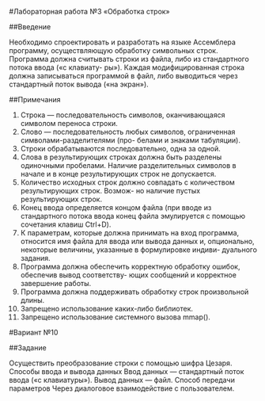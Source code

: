 #Лабораторная работа №3 «Обработка строк»

##Введение

Необходимо спроектировать и разработать на языке Ассемблера программу, осуществляющую
обработку символьных строк.
Программа должна считывать строки из файла, либо из стандартного потока ввода («с клавиату-
ры»). Каждая модифицированная строка должна записываться программой в файл, либо выводиться
через стандартный поток вывода («на экран»).

##Примечания

1. Строка — последовательность символов, оканчивающаяся символом переноса строки.
2. Слово — последовательность любых символов, ограниченная символами-разделителями (про-
белами и знаками табуляции).
3. Строки обрабатываются последовательно, одна за одной.
4. Слова в результирующих строках должна быть разделены одиночными пробелами. Наличие
разделительных символов в начале и в конце результирующих строк не допускается.
5. Количество исходных строк должно совпадать с количеством результирующих строк. Возмож-
но наличие пустых результирующих строк.
6. Конец ввода определяется концом файла (при вводе из стандартного потока ввода конец файла
эмулируется с помощью сочетания клавиш Ctrl+D).
7. К параметрам, которые должна принимать на вход программа, относится имя файла для ввода
или вывода данных и, опционально, некоторые величины, указанные в формулировке индиви-
дуального задания.
8. Программа должна обеспечить корректную обработку ошибок, обеспечив вывод соответству-
ющих сообщений и корректное завершение работы.
9. Программа должна поддерживать обработку строк произвольной длины.
10. Запрещено использование каких-либо библиотек.
11. Запрещено использование системного вызова mmap().

#Вариант №10

##Задание

Осуществить преобразование строки с помощью шифра Цезаря.
Способы ввода и вывода данных
Ввод данных — стандартный поток ввода («с клавиатуры»).
Вывод данных — файл.
Способ передачи параметров
Через диалоговое взаимодействие с пользователем.
